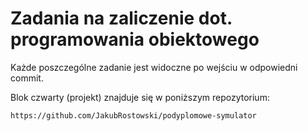 # Zadania na zaliczenie dot. programowania obiektowego

Każde poszczególne zadanie jest widoczne po wejściu w odpowiedni commit.

Blok czwarty (projekt) znajduje się w poniższym repozytorium:
```text
https://github.com/JakubRostowski/podyplomowe-symulator
```